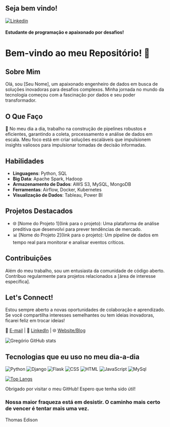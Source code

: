 


## Seja bem vindo! 

[![Linkedin](https://img.shields.io/badge/LinkedIn-0077B5?style=for-the-badge&logo=linkedin&logoColor=white)](https://www.linkedin.com/in/gregorio-silva-11b7b246/)

#### Estudante de programação e apaixonado por desafios!


# Bem-vindo ao meu Repositório! 👋

## Sobre Mim
Olá, sou [Seu Nome], um apaixonado engenheiro de dados em busca de soluções inovadoras para desafios complexos. Minha jornada no mundo da tecnologia começou com a fascinação por dados e seu poder transformador.

## O Que Faço
🚀 No meu dia a dia, trabalho na construção de pipelines robustos e eficientes, garantindo a coleta, processamento e análise de dados em escala. Meu foco está em criar soluções escaláveis que impulsionem insights valiosos para impulsionar tomadas de decisão informadas.

## Habilidades
- **Linguagens**: Python, SQL
- **Big Data**: Apache Spark, Hadoop
- **Armazenamento de Dados**: AWS S3, MySQL, MongoDB
- **Ferramentas**: Airflow, Docker, Kubernetes
- **Visualização de Dados**: Tableau, Power BI

## Projetos Destacados
- 🌐 [Nome do Projeto 1](link para o projeto): Uma plataforma de análise preditiva que desenvolvi para prever tendências de mercado.
- 📊 [Nome do Projeto 2](link para o projeto): Um pipeline de dados em tempo real para monitorar e analisar eventos críticos.

## Contribuições
Além do meu trabalho, sou um entusiasta da comunidade de código aberto. Contribuo regularmente para projetos relacionados a [área de interesse específica].

## Let's Connect!
Estou sempre aberto a novas oportunidades de colaboração e aprendizado. Se você compartilha interesses semelhantes ou tem ideias inovadoras, ficarei feliz em trocar ideias!

📧 [E-mail](seu.email@gmail.com) | 💼 [LinkedIn](https://www.linkedin.com/in/seu-nome/) | 🌐 [Website/Blog](https://www.seusite.com)


![Gregório GitHub stats](https://github-readme-stats.vercel.app/api?username=DomGreg&show_icons=true&theme=radical)




## Tecnologias que eu uso no meu dia-a-dia


![Python](https://img.shields.io/badge/Python-3776AB?style=for-the-badge&logo=python&logoColor=white)
![Django](https://img.shields.io/badge/Django-092E20?style=for-the-badge&logo=django&logoColor=white)
![Flask](https://img.shields.io/badge/Flask-000000?style=for-the-badge&logo=flask&logoColor=white)
![CSS](https://img.shields.io/badge/CSS3-1572B6?style=for-the-badge&logo=css3&logoColor=white)
![HTML](https://img.shields.io/badge/HTML5-E34F26?style=for-the-badge&logo=html5&logoColor=white)
![JavaScript](https://img.shields.io/badge/JavaScript-323330?style=for-the-badge&logo=javascript&logoColor=F7DF1E)
![MySql](https://img.shields.io/badge/MySQL-00000F?style=for-the-badge&logo=mysql&logoColor=white)

[![Top Langs](https://github-readme-stats.vercel.app/api/top-langs/?username=DomGreg&layout=compact)](https://github.com/DomGreg/github-readme-stats)

Obrigado por visitar o meu GitHub! Espero que tenha sido útil!

### Nossa maior fraqueza está em desistir. O caminho mais certo de vencer é tentar mais uma vez.
Thomas Edison
